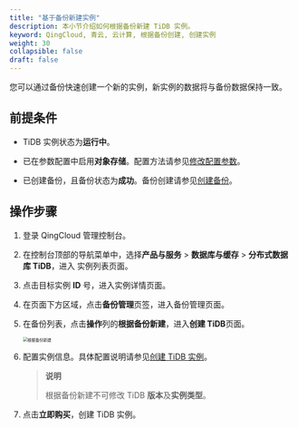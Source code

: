 ```yaml
---
title: "基于备份新建实例"
description: 本小节介绍如何根据备份新建 TiDB 实例。
keyword: QingCloud, 青云, 云计算, 根据备份创建, 创建实例
weight: 30
collapsible: false
draft: false
---
```


您可以通过备份快速创建一个新的实例，新实例的数据将与备份数据保持一致。

## 前提条件

- TiDB 实例状态为**运行中**。

- 已在参数配置中启用**对象存储**。配置方法请参见[修改配置参数](/database/tidb/manual/paramconfig/)。

- 已创建备份，且备份状态为**成功**。备份创建请参见[创建备份](../create_backup/)。

  

## 操作步骤

1. 登录 QingCloud 管理控制台。

2. 在控制台顶部的导航菜单中，选择**产品与服务** > **数据库与缓存** > **分布式数据库 TiDB**，进入 实例列表页面。

3. 点击目标实例 **ID** 号，进入实例详情页面。

4. 在页面下方区域，点击**备份管理**页签，进入备份管理页面。

5. 在备份列表，点击**操作**列的**根据备份新建**，进入**创建 TiDB**页面。

   <img src="../../../_images/create_from_bak.png" alt="根据备份新建" style="zoom:50%;" />

6. 配置实例信息。具体配置说明请参见[创建 TiDB 实例](../../../quickstart/create_tidb/)。

   > **说明**
   >
   > 根据备份新建不可修改 TiDB **版本**及**实例类型**。

7. 点击**立即购买**，创建 TiDB 实例。


